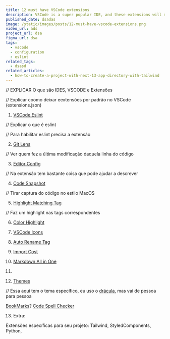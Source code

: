 ```yaml
---
title: 12 must have VSCode extensions
description: VSCode is a super popular IDE, and these extensions will make even better!
published_date: dsadas
image: /static/images/posts/12-must-have-vscode-extensions.png
video_url: ads
project_url: dsa
figma_url: dsa
tags:
  - vscode
  - configuration
  - eslint
related_tags:
  - dsasd
related_articles:
  - how-to-create-a-project-with-next-13-app-directory-with-tailwind
---
```



// EXPLICAR O que são IDES, VSCODE e Extensões

// Explicar coomo deixar eextensões por padrão no VSCode (extensions.json)


1. [VSCode Eslint](https://marketplace.visualstudio.com/items?itemName=dbaeumer.vscode-eslint)

// Explicar o que é eslint

// Para habilitar eslint precisa a extensão

2. [Git Lens](https://marketplace.visualstudio.com/items?itemName=eamodio.gitlens)

// Ver quem fez a última modificação daquela linha do código

3. [Editor Config](https://marketplace.visualstudio.com/items?itemName=EditorConfig.EditorConfig)

// Na extensão tem bastante coisa que pode ajudar a descrever

4. [Code Snapshot](https://marketplace.visualstudio.com/items?itemName=robertz.code-snapshot)

// Tirar captura do código no estilo MacOS

5. [Highlight Matching Tag](https://marketplace.visualstudio.com/items?itemName=vincaslt.highlight-matching-tag)

// Faz um highlight nas tags correspondentes

6. [Color Highlight](https://marketplace.visualstudio.com/items?itemName=naumovs.color-highlight)

7. [VSCode Icons](https://marketplace.visualstudio.com/items?itemName=vscode-icons-team.vscode-icons)

8. [Auto Rename Tag](https://marketplace.visualstudio.com/items?itemName=formulahendry.auto-rename-tag)

9. [Import Cost](https://marketplace.visualstudio.com/items?itemName=wix.vscode-import-cost)

10. [Markdown All in One](https://marketplace.visualstudio.com/items?itemName=yzhang.markdown-all-in-one)

11. []()

12. [Themes](https://vscodethemes.com/)

// Essa aqui tem o tema específico, eu uso o [drácula](https://marketplace.visualstudio.com/items?itemName=dracula-theme.theme-dracula), mas vai de pessoa para pessoa



[BookMarks](https://marketplace.visualstudio.com/items?itemName=alefragnani.Bookmarks)?
[Code Spell Checker](https://marketplace.visualstudio.com/items?itemName=streetsidesoftware.code-spell-checker)


13. Extra:

Extensões específicas para seu projeto: Tailwind, StyledComponents, Python,
